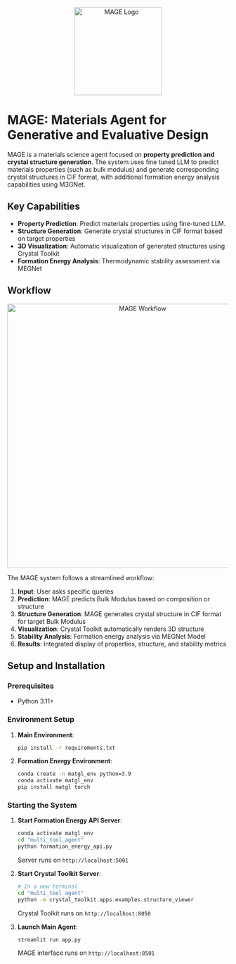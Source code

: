 <div align="center">
  <img src="MAGE.png" alt="MAGE Logo" width="200"/>
</div>

# MAGE: Materials Agent for Generative and Evaluative Design

MAGE is a materials science agent focused on **property prediction and crystal structure generation**. The system uses fine tuned LLM to predict materials properties (such as bulk modulus) and generate corresponding crystal structures in CIF format, with additional formation energy analysis capabilities using M3GNet.

## Key Capabilities

- **Property Prediction**: Predict materials properties using fine-tuned LLM.
- **Structure Generation**: Generate crystal structures in CIF format based on target properties
- **3D Visualization**: Automatic visualization of generated structures using Crystal Toolkit
- **Formation Energy Analysis**: Thermodynamic stability assessment via MEGNet


## Workflow

<div align="center">
  <img src="MAGE_Workflow.png" alt="MAGE Workflow" width="600"/>
</div>

The MAGE system follows a streamlined workflow:

1. **Input**: User asks specific queries
2. **Prediction**: MAGE predicts Bulk Modulus based on composition or structure
3. **Structure Generation**: MAGE generates crystal structure in CIF format for target Bulk Modulus
4. **Visualization**: Crystal Toolkit automatically renders 3D structure
5. **Stability Analysis**: Formation energy analysis via MEGNet Model
6. **Results**: Integrated display of properties, structure, and stability metrics

## Setup and Installation

### Prerequisites
- Python 3.11+

### Environment Setup

1. **Main Environment**:
   ```bash
   pip install -r requirements.txt
   ```

2. **Formation Energy Environment**:
   ```bash
   conda create -n matgl_env python=3.9
   conda activate matgl_env
   pip install matgl torch
   ```

### Starting the System

1. **Start Formation Energy API Server**:
   ```bash
   conda activate matgl_env
   cd "multi_tool_agent"
   python formation_energy_api.py
   ```
   Server runs on `http://localhost:5001`

2. **Start Crystal Toolkit Server**:
   ```bash
   # In a new terminal
   cd "multi_tool_agent"
   python -m crystal_toolkit.apps.examples.structure_viewer
   ```
   Crystal Toolkit runs on `http://localhost:8050`

3. **Launch Main Agent**:
   ```bash
   streamlit run app.py
   ```
   MAGE interface runs on `http://localhost:8501`


